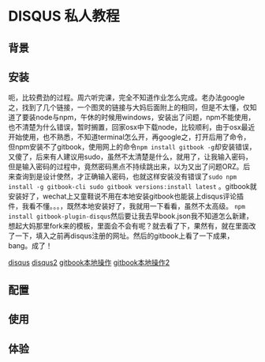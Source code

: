 # DISQUS 私人教程

## 背景

## 安装
呃，比较费劲的过程。周六听完课，完全不知道作业怎么完成。老办法google之，找到了几个链接，一个图灵的链接与大妈后面附上的相同，但是不太懂，仅知道了要装node与npm，午休的时候用windows，安装出了问题，npm不能使用，也不清楚为什么错误，暂时搁置，回家osx中下载node，比较顺利，由于osx最近开始使用，也不熟悉，不知道terminal怎么开，再google之，打开后用了命令，但npm安装不了gitbook，使用网上的命令```npm install gitbook -g```却安装错误，又傻了，后来有人建议用sudo，虽然不太清楚是什么，就用了，让我输入密码，但是输入密码的过程中，竟然密码黑点不持续跳出来，以为又出了问题ORZ。后来查询到是设计使然，才正确输入密码，也就这样安装没有错误了```sudo npm install -g gitbook-cli sudo gitbook versions:install latest```
。gitbook就安装好了，wechat上又童鞋说不用在本地安装gitbook也能装上disqus评论插件，我看不懂。。。，既然本地安装好了，我就用一下看看，虽然不太高级。  ```npm install gitbook-plugin-disqus```然后要让我去早book.json我不知道怎么新建，想起大妈那里fork来的模板，里面会不会有呢？就去看了下，果然有，就在里面改了一下，填入之前再disqus注册的网址。然后的gitbook上看了一下成果，bang。成了！

[disqus](https://ziz9.disqus.com/admin/settings/install/)
[disqus2](http://www.chengweiyang.cn/gitbook/plugins/functional/disqus.html)
[gitbook本地操作](http://weijutu.blogspot.com/2014/06/gitbook-gitbook.html)
[gitbook本地操作2](https://wastemobile.gitbooks.io/gitbook-chinese/content/book/gitbook-cli.html)

## 配置

## 使用

## 体验

